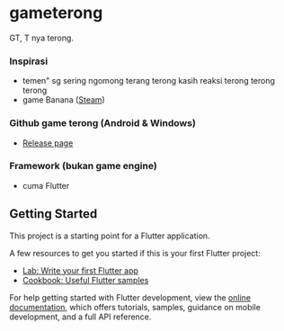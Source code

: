 # gameterong

GT, T nya terong.

### Inspirasi
- temen" sg sering ngomong terang terong kasih reaksi terong terong terong
- game Banana ([Steam](https://store.steampowered.com/app/2923300/Banana))

### Github game terong (Android & Windows)
- [Release page](https://github.com/ramasii/game-terong/releases)

### Framework (bukan game engine)
- cuma Flutter


## Getting Started

This project is a starting point for a Flutter application.

A few resources to get you started if this is your first Flutter project:

- [Lab: Write your first Flutter app](https://docs.flutter.dev/get-started/codelab)
- [Cookbook: Useful Flutter samples](https://docs.flutter.dev/cookbook)

For help getting started with Flutter development, view the
[online documentation](https://docs.flutter.dev/), which offers tutorials,
samples, guidance on mobile development, and a full API reference.
